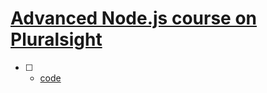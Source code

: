 # [Advanced Node.js course on Pluralsight](https://app.pluralsight.com/library/courses/nodejs-advanced/table-of-contents)

- [ ]  - [code](/node/advanced-nodejs/.js)
